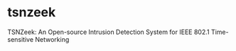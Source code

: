 # tsnzeek
TSNZeek: An Open-source Intrusion Detection System for IEEE 802.1 Time-sensitive Networking
